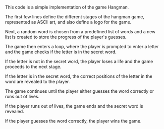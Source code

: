 This code is a simple implementation of the game Hangman.

The first few lines define the different stages of the hangman game, represented as ASCII art, and also define a logo for the game.

Next, a random word is chosen from a predefined list of words and a new list is created to store the progress of the player's guesses.

The game then enters a loop, where the player is prompted to enter a letter and the game checks if the letter is in the secret word.

If the letter is not in the secret word, the player loses a life and the game proceeds to the next stage.

If the letter is in the secret word, the correct positions of the letter in the word are revealed to the player.

The game continues until the player either guesses the word correctly or runs out of lives.

If the player runs out of lives, the game ends and the secret word is revealed. 

If the player guesses the word correctly, the player wins the game.
